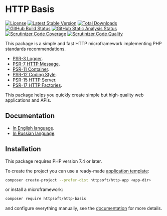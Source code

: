 # HTTP Basis

[![License](https://poser.pugx.org/httpsoft/http-basis/license)](https://packagist.org/packages/httpsoft/http-basis)
[![Latest Stable Version](https://poser.pugx.org/httpsoft/http-basis/v)](https://packagist.org/packages/httpsoft/http-basis)
[![Total Downloads](https://poser.pugx.org/httpsoft/http-basis/downloads)](https://packagist.org/packages/httpsoft/http-basis)
[![GitHub Build Status](https://github.com/httpsoft/http-basis/workflows/build/badge.svg)](https://github.com/httpsoft/http-basis/actions)
[![GitHub Static Analysis Status](https://github.com/httpsoft/http-basis/workflows/static/badge.svg)](https://github.com/httpsoft/http-basis/actions)
[![Scrutinizer Code Coverage](https://scrutinizer-ci.com/g/httpsoft/http-basis/badges/coverage.png?b=master)](https://scrutinizer-ci.com/g/httpsoft/http-basis/?branch=master)
[![Scrutinizer Code Quality](https://scrutinizer-ci.com/g/httpsoft/http-basis/badges/quality-score.png?b=master)](https://scrutinizer-ci.com/g/httpsoft/http-basis/?branch=master)

This package is a simple and fast HTTP microframework implementing PHP standards recommendations.

* [PSR-3 Logger](https://github.com/php-fig/fig-standards/blob/master/accepted/PSR-3-logger-interface.md).
* [PSR-7 HTTP Message](https://github.com/php-fig/fig-standards/blob/master/accepted/PSR-7-http-message.md).
* [PSR-11 Container](https://github.com/php-fig/fig-standards/blob/master/accepted/PSR-11-container.md).
* [PSR-12 Coding Style](https://github.com/php-fig/fig-standards/blob/master/accepted/PSR-12-extended-coding-style-guide.md).
* [PSR-15 HTTP Server](https://github.com/php-fig/fig-standards/blob/master/accepted/PSR-15-request-handlers.md).
* [PSR-17 HTTP Factories](https://github.com/php-fig/fig-standards/blob/master/accepted/PSR-17-http-factory.md).

This package helps you quickly create simple but high-quality web applications and APIs.

## Documentation

* [In English language](https://httpsoft.org/docs/basis).
* [In Russian language](https://httpsoft.org/ru/docs/basis).

## Installation

This package requires PHP version 7.4 or later.

To create the project you can use a ready-made [application template](https://github.com/httpsoft/http-app):

```bash
composer create-project --prefer-dist httpsoft/http-app <app-dir>
```

or install a microframework:

```bash
composer require httpsoft/http-basis
```

and configure everything manually, see the [documentation](https://httpsoft.org/docs/basis) for more details.
